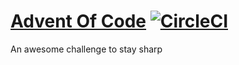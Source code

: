 [Advent Of Code](http://adventofcode.com)   [![CircleCI](https://circleci.com/gh/rafal-strzelbicki/advent-of-code/tree/master.svg?style=shield)](https://circleci.com/gh/rafal-strzelbicki/advent-of-code/tree/master)
==============

An awesome challenge to stay sharp
